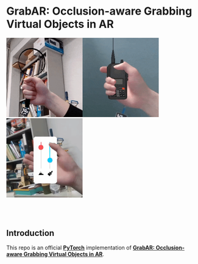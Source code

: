 # GrabAR: Occlusion-aware Grabbing Virtual Objects in AR

<p class="third">
    <img src="res/loupe.gif" width="200"><img src="res/radio.gif" width="200"><img src="res/phone.gif" width="200">
</p>


</br></br>

##  Introduction

This repo is an official **[PyTorch](https://pytorch.org/)** implementation of [**GrabAR: Occlusion-aware Grabbing Virtual Objects in AR**](https://wbstx.github.io/grabar/).

